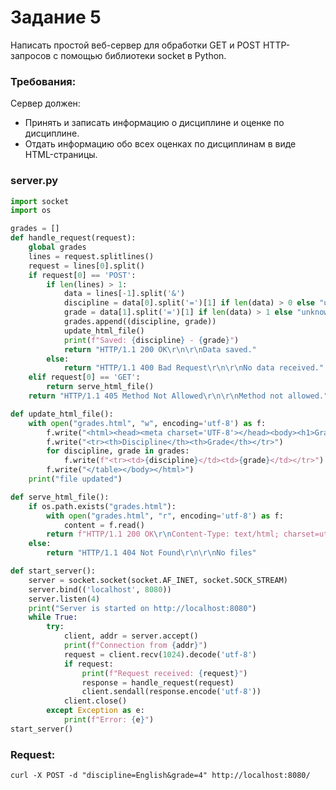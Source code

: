 # Задание 5
Написать простой веб-сервер для обработки GET и POST HTTP-запросов с помощью библиотеки socket в Python.
### Требования:
Сервер должен:
- Принять и записать информацию о дисциплине и оценке по дисциплине.
- Отдать информацию обо всех оценках по дисциплинам в виде HTML-страницы.
### server.py
```python
import socket
import os

grades = []
def handle_request(request):
    global grades
    lines = request.splitlines()
    request = lines[0].split()
    if request[0] == 'POST':
        if len(lines) > 1:
            data = lines[-1].split('&')
            discipline = data[0].split('=')[1] if len(data) > 0 else "unknown"
            grade = data[1].split('=')[1] if len(data) > 1 else "unknown"
            grades.append((discipline, grade))
            update_html_file()
            print(f"Saved: {discipline} - {grade}")
            return "HTTP/1.1 200 OK\r\n\r\nData saved."
        else:
            return "HTTP/1.1 400 Bad Request\r\n\r\nNo data received."
    elif request[0] == 'GET':
        return serve_html_file()
    return "HTTP/1.1 405 Method Not Allowed\r\n\r\nMethod not allowed."

def update_html_file():
    with open("grades.html", "w", encoding='utf-8') as f:
        f.write("<html><head><meta charset='UTF-8'></head><body><h1>Grades</h1><table border='1'>")
        f.write("<tr><th>Discipline</th><th>Grade</th></tr>")
        for discipline, grade in grades:
            f.write(f"<tr><td>{discipline}</td><td>{grade}</td></tr>")
        f.write("</table></body></html>")
    print("file updated")

def serve_html_file():
    if os.path.exists("grades.html"):
        with open("grades.html", "r", encoding='utf-8') as f:
            content = f.read()
        return f"HTTP/1.1 200 OK\r\nContent-Type: text/html; charset=utf-8\r\n\r\n{content}"
    else:
        return "HTTP/1.1 404 Not Found\r\n\r\nNo files"

def start_server():
    server = socket.socket(socket.AF_INET, socket.SOCK_STREAM)
    server.bind(('localhost', 8080))
    server.listen(4)
    print("Server is started on http://localhost:8080")
    while True:
        try:
            client, addr = server.accept()
            print(f"Connection from {addr}")
            request = client.recv(1024).decode('utf-8')
            if request:
                print(f"Request received: {request}")
                response = handle_request(request)
                client.sendall(response.encode('utf-8'))
            client.close()
        except Exception as e:
            print(f"Error: {e}")
start_server()
```
### Request:
```curl -X POST -d "discipline=English&grade=4" http://localhost:8080/```